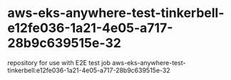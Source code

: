 # aws-eks-anywhere-test-tinkerbell-e12fe036-1a21-4e05-a717-28b9c639515e-32
repository for use with E2E test job aws-eks-anywhere-test-tinkerbell:e12fe036-1a21-4e05-a717-28b9c639515e-32
